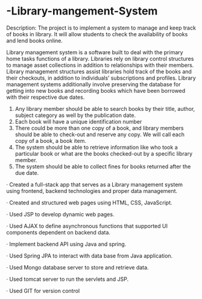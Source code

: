 # -Library-mangement-System

Description: The project is to implement a system to manage and keep track of books in library. It will allow students to check the availability of books and lend books online.

Library management system is a software built to deal with the primary home tasks functions of a library. Libraries rely on library control structures to manage asset collections in addition to relationships with their members. Library management structures assist libraries hold track of the books and their checkouts, in addition to individuals’ subscriptions and profiles.
Library management systems additionally involve preserving the database for getting into new books and recording books which have been borrowed with their respective due dates.
1.	Any library member should be able to search books by their title, author, subject category as well by the publication date.
2.	Each book will have a unique identification number 
3.	There could be more than one copy of a book, and library members should be able to check-out and reserve any copy. We will call each copy of a book, a book item.
4.	The system should be able to retrieve information like who took a particular book or what are the books checked-out by a specific library member.
5.	The system should be able to collect fines for books returned after the due date.

·       Created a full-stack app that serves as a Library management system using frontend, backend technologies and proper data management.

·       Created and structured web pages using HTML, CSS, JavaScript.

·       Used JSP to develop dynamic web pages.

·       Used AJAX to define asynchronous functions that supported UI components dependent on backend data.

·       Implement backend API using Java and spring.

·       Used Spring JPA to interact with data base from Java application.

·       Used Mongo database server to store and retrieve data.

·       Used tomcat server to run the servlets and JSP.

·       Used GIT for version control


